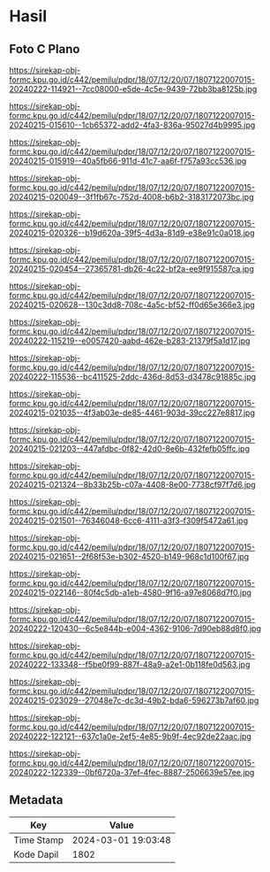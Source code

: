 # Hasil

## Foto C Plano

https://sirekap-obj-formc.kpu.go.id/c442/pemilu/pdpr/18/07/12/20/07/1807122007015-20240222-114921--7cc08000-e5de-4c5e-9439-72bb3ba8125b.jpg

https://sirekap-obj-formc.kpu.go.id/c442/pemilu/pdpr/18/07/12/20/07/1807122007015-20240215-015610--1cb65372-add2-4fa3-836a-95027d4b9995.jpg

https://sirekap-obj-formc.kpu.go.id/c442/pemilu/pdpr/18/07/12/20/07/1807122007015-20240215-015919--40a5fb66-911d-41c7-aa6f-f757a93cc536.jpg

https://sirekap-obj-formc.kpu.go.id/c442/pemilu/pdpr/18/07/12/20/07/1807122007015-20240215-020049--3f1fb67c-752d-4008-b6b2-3183172073bc.jpg

https://sirekap-obj-formc.kpu.go.id/c442/pemilu/pdpr/18/07/12/20/07/1807122007015-20240215-020326--b19d620a-39f5-4d3a-81d9-e38e91c0a018.jpg

https://sirekap-obj-formc.kpu.go.id/c442/pemilu/pdpr/18/07/12/20/07/1807122007015-20240215-020454--27365781-db26-4c22-bf2a-ee9f915587ca.jpg

https://sirekap-obj-formc.kpu.go.id/c442/pemilu/pdpr/18/07/12/20/07/1807122007015-20240215-020628--130c3dd8-708c-4a5c-bf52-ff0d65e366e3.jpg

https://sirekap-obj-formc.kpu.go.id/c442/pemilu/pdpr/18/07/12/20/07/1807122007015-20240222-115219--e0057420-aabd-462e-b283-21379f5a1d17.jpg

https://sirekap-obj-formc.kpu.go.id/c442/pemilu/pdpr/18/07/12/20/07/1807122007015-20240222-115536--bc411525-2ddc-436d-8d53-d3478c91885c.jpg

https://sirekap-obj-formc.kpu.go.id/c442/pemilu/pdpr/18/07/12/20/07/1807122007015-20240215-021035--4f3ab03e-de85-4461-903d-39cc227e8817.jpg

https://sirekap-obj-formc.kpu.go.id/c442/pemilu/pdpr/18/07/12/20/07/1807122007015-20240215-021203--447afdbc-0f82-42d0-8e6b-432fefb05ffc.jpg

https://sirekap-obj-formc.kpu.go.id/c442/pemilu/pdpr/18/07/12/20/07/1807122007015-20240215-021324--8b33b25b-c07a-4408-8e00-7738cf97f7d6.jpg

https://sirekap-obj-formc.kpu.go.id/c442/pemilu/pdpr/18/07/12/20/07/1807122007015-20240215-021501--76346048-6cc6-4111-a3f3-f309f5472a61.jpg

https://sirekap-obj-formc.kpu.go.id/c442/pemilu/pdpr/18/07/12/20/07/1807122007015-20240215-021651--2f68f53e-b302-4520-b149-968c1d100f67.jpg

https://sirekap-obj-formc.kpu.go.id/c442/pemilu/pdpr/18/07/12/20/07/1807122007015-20240215-022146--80f4c5db-a1eb-4580-9f16-a97e8068d7f0.jpg

https://sirekap-obj-formc.kpu.go.id/c442/pemilu/pdpr/18/07/12/20/07/1807122007015-20240222-120430--6c5e844b-e004-4362-9106-7d90eb88d8f0.jpg

https://sirekap-obj-formc.kpu.go.id/c442/pemilu/pdpr/18/07/12/20/07/1807122007015-20240222-133348--f5be0f99-887f-48a9-a2e1-0b118fe0d563.jpg

https://sirekap-obj-formc.kpu.go.id/c442/pemilu/pdpr/18/07/12/20/07/1807122007015-20240215-023029--27048e7c-dc3d-49b2-bda6-596273b7af60.jpg

https://sirekap-obj-formc.kpu.go.id/c442/pemilu/pdpr/18/07/12/20/07/1807122007015-20240222-122121--637c1a0e-2ef5-4e85-9b9f-4ec92de22aac.jpg

https://sirekap-obj-formc.kpu.go.id/c442/pemilu/pdpr/18/07/12/20/07/1807122007015-20240222-122339--0bf6720a-37ef-4fec-8887-2506639e57ee.jpg


## Metadata

| Key        | Value               |
| ---------- | ------------------- |
| Time Stamp | 2024-03-01 19:03:48 |
| Kode Dapil | 1802                |



